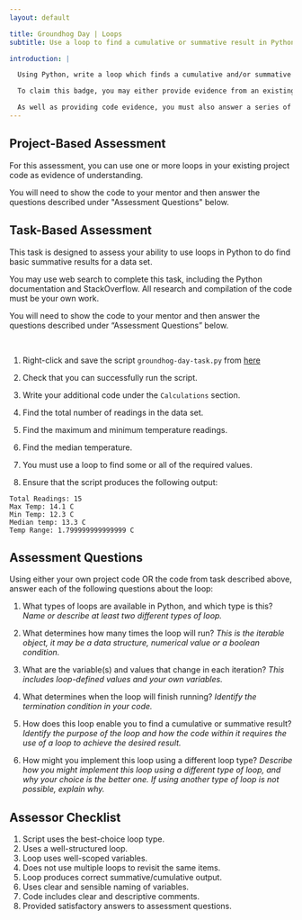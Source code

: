 ```yaml
---
layout: default

title: Groundhog Day | Loops
subtitle: Use a loop to find a cumulative or summative result in Python

introduction: |

  Using Python, write a loop which finds a cumulative and/or summative result from a data set.

  To claim this badge, you may either provide evidence from an existing project OR complete the student task. Both assessment options are detailed below.

  As well as providing code evidence, you must also answer a series of questions about your loop code.
---
```





## Project-Based Assessment

For this assessment, you can use one or more loops in your existing project code as evidence of understanding.

You will need to show the code to your mentor and then answer the questions described under "Assessment Questions" below.





## Task-Based Assessment

This task is designed to assess your ability to use loops in Python to do find basic summative results for a data set.

You may use web search to complete this task, including the Python documentation and StackOverflow. All research and compilation of the code must be your own work.

You will need to show the code to your mentor and then answer the questions described under “Assessment Questions” below.


<br>


1. Right-click and save the script `groundhog-day-task.py` from [here](resources/groundhog-day-task.py)

2. Check that you can successfully run the script.

3. Write your additional code under the `Calculations` section.

4. Find the total number of readings in the data set.

5. Find the maximum and minimum temperature readings.

6. Find the median temperature.

7. You must use a loop to find some or all of the required values.

8. Ensure that the script produces the following output:

```text
Total Readings: 15
Max Temp: 14.1 C
Min Temp: 12.3 C
Median temp: 13.3 C   
Temp Range: 1.799999999999999 C
```



## Assessment Questions

Using either your own project code OR the code from task described above, answer each of the following questions about the loop:

1. What types of loops are available in Python, and which type is this?
  _Name or describe at least two different types of loop._

2. What determines how many times the loop will run?
  _This is the iterable object, it may be a data structure, numerical value or a boolean condition._

3. What are the variable(s) and values that change in each iteration?
  _This includes loop-defined values and your own variables._

4. What determines when the loop will finish running?
  _Identify the termination condition in your code._

5. How does this loop enable you to find a cumulative or summative result?
  _Identify the purpose of the loop and how the code within it requires the use of a loop to achieve the desired result._

6. How might you implement this loop using a different loop type?
  _Describe how you might implement this loop using a different type of loop, and why your choice is the better one. If using another type of loop is not possible, explain why._




## Assessor Checklist

1. Script uses the best-choice loop type.
2. Uses a well-structured loop.
3. Loop uses well-scoped variables.
4. Does not use multiple loops to revisit the same items.
5. Loop produces correct summative/cumulative output.
6. Uses clear and sensible naming of variables.
7. Code includes clear and descriptive comments.
8. Provided satisfactory answers to assessment questions.

